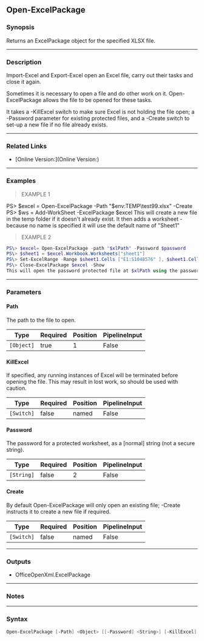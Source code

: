 Open-ExcelPackage
-----------------

### Synopsis
Returns an ExcelPackage object for the specified XLSX file.

---

### Description

Import-Excel and Export-Excel open an Excel file, carry out their tasks and close it again.

Sometimes it is necessary to open a file and do other work on it. Open-ExcelPackage allows the file to be opened for these tasks.

It takes a -KillExcel switch to make sure Excel is not holding the file open; a -Password parameter for existing protected files, and a -Create switch to set-up a new file if no file already exists.

---

### Related Links
* [Online Version:](Online Version:)

---

### Examples
> EXAMPLE 1

PS\> $excel = Open-ExcelPackage -Path "$env:TEMP\test99.xlsx" -Create
PS\> $ws = Add-WorkSheet -ExcelPackage $excel
This will create a new file in the temp folder if it doesn't already exist. It then adds a worksheet - because no name is specified it will use the default name of "Sheet1"
> EXAMPLE 2

```PowerShell
PS\> $excel= Open-ExcelPackage -path "$xlPath" -Password $password
PS\> $sheet1 = $excel.Workbook.Worksheets["sheet1"]
PS\> Set-ExcelRange -Range $sheet1.Cells ["E1:S1048576" ], $sheet1.Cells ["V1:V1048576" ] -NFormat ( [cultureinfo ]::CurrentCulture.DateTimeFormat.ShortDatePattern)
PS\> Close-ExcelPackage $excel -Show
This will open the password protected file at $xlPath using the password stored in $Password. Sheet1 is selected and formatting applied to two blocks of the sheet; then the file is saved and loaded into Excel.
```

---

### Parameters
#### **Path**
The path to the file to open.

|Type      |Required|Position|PipelineInput|
|----------|--------|--------|-------------|
|`[Object]`|true    |1       |False        |

#### **KillExcel**
If specified, any running instances of Excel will be terminated before opening the file. This may result in lost work, so should be used with caution.

|Type      |Required|Position|PipelineInput|
|----------|--------|--------|-------------|
|`[Switch]`|false   |named   |False        |

#### **Password**
The password for a protected worksheet, as a [normal] string (not a secure string).

|Type      |Required|Position|PipelineInput|
|----------|--------|--------|-------------|
|`[String]`|false   |2       |False        |

#### **Create**
By default Open-ExcelPackage will only open an existing file; -Create instructs it to create a new file if required.

|Type      |Required|Position|PipelineInput|
|----------|--------|--------|-------------|
|`[Switch]`|false   |named   |False        |

---

### Outputs
* OfficeOpenXml.ExcelPackage

---

### Notes

---

### Syntax
```PowerShell
Open-ExcelPackage [-Path] <Object> [[-Password] <String>] [-KillExcel] [-Create] [<CommonParameters>]
```

